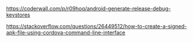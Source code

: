 
https://coderwall.com/p/r09hoq/android-generate-release-debug-keystores

https://stackoverflow.com/questions/26449512/how-to-create-a-signed-apk-file-using-cordova-command-line-interface
